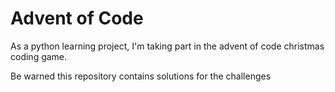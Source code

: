 Advent of Code
==============

As a python learning project, I'm taking part in the advent of code christmas
coding game.

Be warned this repository contains solutions for the challenges
